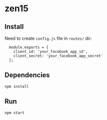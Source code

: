 zen15
=====

## Install
Need to create `config.js` file in `routes/` dir:
```
  module.exports = {
    client_id: 'your_facebook_app_id',
    client_secret: 'your_facebook_app_secret'
  };
```

## Dependencies
```
npm install
```

## Run
```
npm start
```
